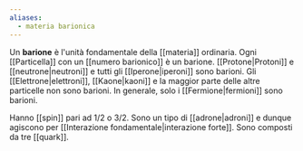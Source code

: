```yaml
---
aliases:
  - materia barionica
---
```

Un **barione** è l'unità fondamentale della [[materia]] ordinaria. Ogni [[Particella]] con un [[numero barionico]] è un barione. [[Protone|Protoni]] e [[neutrone|neutroni]] e tutti gli [[Iperone|iperoni]] sono barioni. Gli [[Elettrone|elettroni]], [[Kaone|kaoni]] e la maggior parte delle altre particelle non sono barioni. In generale, solo i [[Fermione|fermioni]] sono barioni.

Hanno [[spin]] pari ad $1/2$ o $3/2$. Sono un tipo di [[adrone|adroni]] e dunque agiscono per [[Interazione fondamentale|interazione forte]]. Sono composti da tre [[quark]].